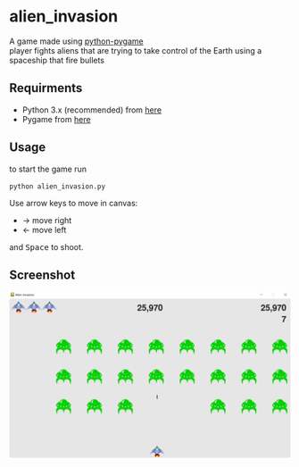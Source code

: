 # alien_invasion
A game made using [python-pygame](http://www.pygame.org/)  
player fights aliens that are trying to take control of the Earth using a spaceship that fire bullets

## Requirments
- Python 3.x (recommended) from [here](http://www.pygame.org/download.shtml)
- Pygame from [here](http://www.pygame.org/download.shtml)

## Usage
to start the game run  
```
python alien_invasion.py
```

Use arrow keys to move in canvas:
* &#8594; move right
* &#8592; move left

and <kbd>Space</kbd> to shoot.

## Screenshot
![Screenshot of game](alien_invasion/Screenshot.png)
